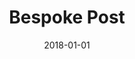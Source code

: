 ---
layout: site
title: "Bespoke Post"
date: 2018-01-01
categories: [community]
version: 1.5.6
major: 1
minor: 5
patch: 6
slug: bespoke-post
link: https://www.bespokepost.com/
permalink: /sites/:slug
---